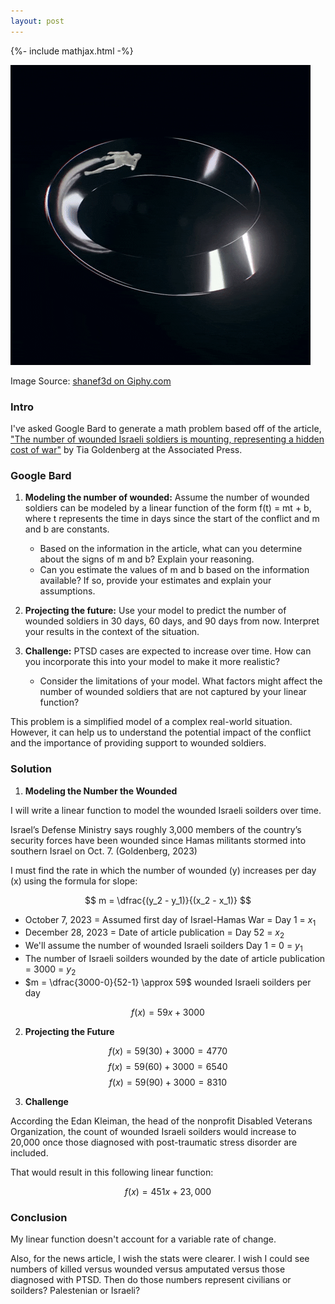 ```yaml
---
layout: post
---
```


{%- include mathjax.html -%}


![alt text](/assets/giphy3.gif)

Image Source: [shanef3d on Giphy.com](https://giphy.com/gifs/animation-3d-motiongraphics-UPvGBw88odHzEyfkfB)


### Intro

I've asked Google Bard to generate a math problem based off of the article, ["The number of wounded Israeli soldiers is mounting, representing a hidden cost of war"](https://apnews.com/article/israel-hamas-gaza-war-wounded-soldiers-2b0357365480cc242e30794666b41203) by Tia Goldenberg at the Associated Press. 

### Google Bard

1. **Modeling the number of wounded:** Assume the number of wounded soldiers can be modeled by a linear function of the form f(t) = mt + b, where t represents the time in days since the start of the conflict and m and b are constants. 
  
   - Based on the information in the article, what can you determine about the signs of m and b? Explain your reasoning.
   - Can you estimate the values of m and b based on the information available? If so, provide your estimates and explain your assumptions. <br>
  
2. **Projecting the future:** Use your model to predict the number of wounded soldiers in 30 days, 60 days, and 90 days from now.
Interpret your results in the context of the situation.

3. **Challenge:** PTSD cases are expected to increase over time. How can you incorporate this into your model to make it more realistic?
   - Consider the limitations of your model. What factors might affect the number of wounded soldiers that are not captured by your linear function?

This problem is a simplified model of a complex real-world situation. However, it can help us to understand the potential impact of the conflict and the importance of providing support to wounded soldiers.

### Solution

1. **Modeling the Number the Wounded**

I will write a  linear function to model the wounded Israeli soilders over time. 

Israel’s Defense Ministry says roughly 3,000 members of the country’s security forces have been wounded since Hamas militants stormed into southern Israel on Oct. 7. (Goldenberg, 2023)

I must find the rate in which the number of wounded (y) increases per day (x) using the formula for slope:

$$ m = \dfrac{(y_2 - y_1)}{(x_2 - x_1)} $$

- October 7, 2023 = Assumed first day of Israel-Hamas War = Day 1 =  $x_1$
- December 28, 2023 = Date of article publication = Day 52 = $x_2$
- We'll assume the number of wounded Israeli soilders Day 1 = 0 = $y_1$
- The number of Israeli soilders wounded by the date of article publication = 3000 = $y_2$
- $m = \dfrac{3000-0}{52-1} \approx 59$ wounded Israeli soilders per day

$$ f(x) = 59x + 3000 $$

2. **Projecting the Future**

$$ f(x) = 59(30) + 3000 = 4770 $$
$$ f(x) = 59(60) + 3000 = 6540 $$
$$ f(x) = 59(90) + 3000 = 8310 $$

3. **Challenge**

According the Edan Kleiman, the head of the nonprofit Disabled Veterans Organization, the count of wounded Israeli soilders would increase to 20,000 once those diagnosed with post-traumatic stress disorder are included.

That would result in this following linear function:

$$ f(x) = 451x + 23,000 $$

### Conclusion

My linear function doesn't account for a variable rate of change. 

Also, for the news article, I wish the stats were clearer. I wish I could see numbers of killed versus wounded versus amputated versus those diagnosed with PTSD. Then do those numbers represent civilians or soilders? Palestenian or Israeli? 





